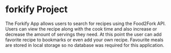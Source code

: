 # forkify Project

The Forkify App allows users to search for recipes using the Food2Fork API. Users can view the recipe along with the cook time and also increase or decrease the amount of servings they need. At this point the user can add favorite recipe to bookmarks or even add your own recipe. Favourite meals are stored in local storage so no database was required for this application.
